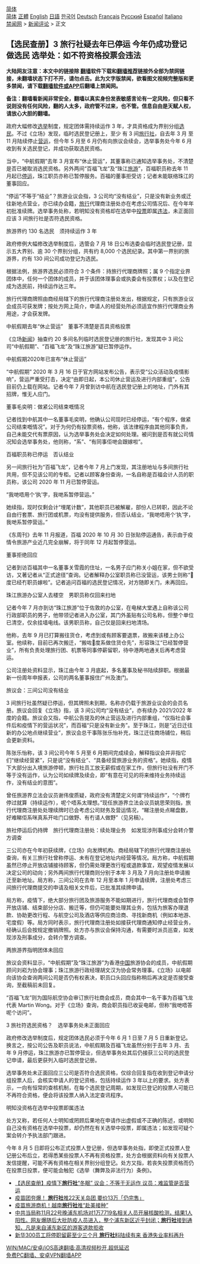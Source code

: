  <!-- 面包屑导航 --> <div class="breadcrumb"><!-- GTranslate: https://gtranslate.io/ -->  <div class="switcher notranslate">  <div class="selected">  <a href="#" onclick="return false;"> 简体</a>  </div>  <div class="option">  <a href="https://www.bannedbook.org" onclick="doGTranslate('zh-CN|zh-CN');jQuery('div.switcher div.selected a').html(jQuery(this).html());return false;" title="简体中文" class="nturl selected"> 简体</a>  <a href="https://www.bannedbook.org/zh-tw/" onclick="doGTranslate('zh-CN|zh-TW');jQuery('div.switcher div.selected a').html(jQuery(this).html());return false;" title="繁體中文" class="nturl"> 正體</a>  <a href="https://www.bannedbook.org/en/" onclick="doGTranslate('zh-CN|en');jQuery('div.switcher div.selected a').html(jQuery(this).html());return false;" title="English" class="nturl"> English</a>  <a href="https://www.bannedbook.org/ja/" onclick="doGTranslate('zh-CN|ja');jQuery('div.switcher div.selected a').html(jQuery(this).html());return false;" title="日本語" class="nturl"> 日語</a>  <a href="https://www.bannedbook.org/ko/" onclick="doGTranslate('zh-CN|ko');jQuery('div.switcher div.selected a').html(jQuery(this).html());return false;" title="한국어" class="nturl"> 한국어</a>  <a href="https://www.bannedbook.org/de/" onclick="doGTranslate('zh-CN|de');jQuery('div.switcher div.selected a').html(jQuery(this).html());return false;" title="Deutsch" class="nturl"> Deutsch</a>  <a href="https://www.bannedbook.org/fr/" onclick="doGTranslate('zh-CN|fr');jQuery('div.switcher div.selected a').html(jQuery(this).html());return false;" title="Français" class="nturl"> Français</a>  <a href="https://www.bannedbook.org/ru/" onclick="doGTranslate('zh-CN|ru');jQuery('div.switcher div.selected a').html(jQuery(this).html());return false;" title="Русский" class="nturl"> Русский</a>  <a href="https://www.bannedbook.org/es/" onclick="doGTranslate('zh-CN|es');jQuery('div.switcher div.selected a').html(jQuery(this).html());return false;" title="Español" class="nturl"> Español</a>  <a href="https://www.bannedbook.org/it/" onclick="doGTranslate('zh-CN|it');jQuery('div.switcher div.selected a').html(jQuery(this).html());return false;" title="Italiano" class="nturl"> Italiano</a>  </div>  </div>      <div class='breadcrumb-sub'><!-- Breadcrumb NavXT 6.3.0 --> <a href="https://www.bannedbook.org/" class="home">禁闻网</a> &gt; <a href="https://www.bannedbook.org/bnews/comments/" class="category">新闻评论</a> &gt; 正文</div></div><h2>【选民查册】3 旅行社疑去年已停运 今年仍成功登记做选民 选举处：如不符资格投票会违法</h2> <p class="notice"><b>大陆网友注意：本文中的链接除 <a href="https://github.com/bannedbook/fanqiang" >翻墙</a>软件下载和<a href="https://github.com/killgcd/justmysocks/blob/master/README.md">翻墙推荐</a>链接外全部为禁网链接，未翻墙状态下打不开，请勿点击。此为文字版禁闻，欲看图文视频完整版和更多禁闻，请下载<a href="https://github.com/bannedbook/fanqiang">翻墙软件或APP</a>后翻墙上禁闻网。</p><p>备注：翻墙看新闻非常安全，翻墙以真实身份发表敏感言论有一定风险，但只看不说则没有任何风险，翻的人太多，政府管不过来，也不管。信息自由是天赋人权，请放心大胆的翻墙。</b></p>  <div class="entry">  <p>政府大幅修改<a href="https://www.bannedbook.org/bnews/tag/%e9%80%89%e4%b8%be/" class="st_tag internal_tag" rel="tag" title="标签 选举 下的日志">选举</a>制度，规定团体需持续运作 3 年，才具资格成为界别分组<a href="https://www.bannedbook.org/bnews/tag/%E9%80%89%E6%B0%91/" class="st_tag internal_tag" rel="tag" title="标签 选民 下的日志">选民</a>。不过《立场》发现，临时选民登记册上，至少 有 3 间<a href="https://www.bannedbook.org/bnews/tag/%e6%97%85%e8%a1%8c%e7%a4%be/" class="st_tag internal_tag" rel="tag" title="标签 旅行社 下的日志">旅行社</a>，自去年 3 月 至 11 月陆续停止<a href="https://www.bannedbook.org/bnews/tag/%E8%90%A5%E8%BF%90/" class="st_tag internal_tag" rel="tag" title="标签 营运 下的日志">营运</a>，但今年 5 月至 6 月仍有向旅议会续会，选举事务处今年 6 月收到有关选民登记，并成功获取选民资格。</p> <p>当中，“中航假期”去年 3 月宣布“休止营运”，其董事称已通知选举事务处，不清楚是否已被取消选民资格。另外两间“百福飞龙”及“珠江<a href="https://www.bannedbook.org/bnews/tag/%e6%97%85%e6%b8%b8/" class="st_tag internal_tag" rel="tag" title="标签 旅游 下的日志">旅游</a>”，百福职员称去年 11 月起已<a href="https://www.bannedbook.org/bnews/tag/%E5%81%9C%E8%BF%90/" class="st_tag internal_tag" rel="tag" title="标签 停运 下的日志">停运</a>，珠江职员亦称已暂停服务。百福的董事拒受访；记者未能联络珠江的董事回应。</p> <p>“停运”不等于“结业”？旅游业议会指，3 公司均“没有结业”，只是没有新业务或迁往新地点营业，亦已续办会籍，<a href="https://www.bannedbook.org/bnews/tag/%E6%97%85%E8%A1%8C/" class="st_tag internal_tag" rel="tag" title="标签 旅行 下的日志">旅行</a>代理商注册处亦在考虑公司情况后、在今年年初批准续牌。选举事务处称，若明知没有资格却在选举中<a href="https://www.bannedbook.org/bnews/tag/%E6%8A%95%E7%A5%A8/" class="st_tag internal_tag" rel="tag" title="标签 投票 下的日志">投票</a>即属<a href="https://www.bannedbook.org/bnews/tag/%e8%bf%9d%e6%b3%95/" class="st_tag internal_tag" rel="tag" title="标签 违法 下的日志">违法</a>，未正面回应该 3 间旅行社是否符选民资格。</p> <p>旅游界约 130 名选民　须持续运作 3 年</p> <p>政府修例大幅修改选举制度后，选管会 7 月 18 日公布选委会临时选民登记册，显示五大界别、逾 30 个界别分组，共有约 8,000 个选民纪录。其中第一界别的旅游界，约有 130 间公司成功登记为选民。</p> <p>根据法例，旅游界选民必须符合 3 个条件：持旅行代理商牌照；属 9 个指定业界团体中，任何一个团体的成员，并于该团体理事会或执委会有投票权；以及在登记成为选民前，持续运作达三年。</p> <p>旅行代理商牌照由商经局辖下的旅行代理商注册处发出，根据规定，只有旅游业议会成员可获发牌；按处方网上简介，申请人的经营处所必须适宜作旅行代理商业务用途，才会获发牌。</p> <p>中航假期去年“休止营运”　董事不清楚是否具资格投票</p> <p>《立场<span class='wp_keywordlink_affiliate'><a href="https://www.bannedbook.org/" title="新闻">新闻</a></span>》抽查约 20 多间名列临时选民登记册的旅行社，发现其中 3 间公司“中航假期”、“百福飞龙”及“珠江旅游”疑已暂停运作。</p> <p>中航假期2020年已宣布“休止营运”</p>  <p>“中航假期” 2020 年 3 月 16 日于官方网站发布公告，表示受“公众活动及疫情影响”，营运严重受打击，决定“由即日起，本公司休止营运及进行内部重组”，公告目前仍上载在网站。记者今年 7 月曾到访中航在选民登记册上的地址，门外有其招牌，惟无人应门。</p> <p>董事毛奕明：做紧公司结束嘅情况</p> <p>记者找到中航其中一名董事毛奕明，他确认公司现时已经停运，“有个程序，做紧公司结束嘅情况”。对于为何仍有投票资格，他称，该法律程序由其他同事负责，自己未能交代有票原因，认为选举事务处会决定如何处理。被问到是否有就公司情况知会选举事务处，他则称，“系”、“有同事佢哋会跟嫁啦”。</p> <p>百福职员称已停运　否认结业</p> <p>另一间旅行社为“百福飞龙”，记者今年 7 月上门发现，其注册地址与多间旅行社共用，但不见该公司的专柜。记者以顾客身份查询，一名自称是百福会计人员的职员称，该公司 2020 年 11 月已暂停营运。</p> <p>“我哋唔用个‘执’字，我哋系暂停营运。”</p> <p>她续指，现时仅剩会计“埋尾计数”，其他职员已被解雇，部份人已转职，因此不论自由行套票、旅行团或机票，均没有提供服务，但否认结业，“我哋唔用个‘执’字，我哋系暂停营运。”</p> <p>《东周刊》去年 11 月报道，百福 2020 年 10 月 30 日张贴停运通告，表示由于疫情令旅游产业近几完全崩解，将于同年 12 月起暂停营运。</p> <p>董事拒绝回应</p> <p>记者到访百福其中一名董事关雪霞的住址，一名男子应门称关小姐在家，但不欲受访，又著记者从“正式途径”查询。记者解释办公室职员称已没营运，该男士则称“𠮶度已经冇职员嫁啦”。记者追问百福的选民登记情况，对方随即关门，未再回应。</p>  <p>珠江旅游办公室人去楼空　男职员称仅回来扫地</p> <p>记者今年 7 月亦到访“珠江旅游”位于佐敦的办公室，在电梯大堂遇上自称该公司行政部职员的男子，他带领记者进入办公室，其门外虽贴有公司名称，但整个单位已清空，仅余挂墙电线。该男职员称，自己仅是回来扫地清场。</p> <p>他称，去年 9 月已打算搬往货仓，考虑到或有顾客要退票，故搬来该楼上办公室。他续称，目前已再次搬迁，“搬咗𠮶度系做住货仓先”，形容珠江“已经暂停营业”，所有负责处理旅行团、机票等同事停薪留职，待中港两地通关后再考虑营运。</p> <p>公司注册处资料显示，珠江由今年 3 月底起，多名董事及秘书陆续辞职。根据最新一份周年申报表，公司的两名董事报住广州及澳门。</p> <p>旅议会：三间公司没有结业</p> <p>3 间旅行社虽然疑已停运，但其牌照未到期，名称亦仍载于旅游业议会的会员名册。旅议会回复《立场》指，该 3 间公司均“没有结业”，亦有续办 2021/2022 年度的会籍。旅议会又指，中航公告提及的休止营运及进行内部重组，“仅指社会事件后和疫情下的营运状况”，而百福“只是没有新业务”。至于珠江，则是“近日迁往新的办公地点继续营业”，旅议会总干事陈张乐怡补充，珠江迁往商场铺位，稍后会更新资料。</p> <p>陈张乐怡称，该 3 间公司今年 5 月至 6 月期间完成续会，解释指议会并非指它们“继续经营紧”，只是说“没有结业”、“具备经营旅游业务的资格”。她续指，疫情下大部分出入境旅游停顿，旅行社员工放无薪假或在家工作，但旅行社没有开门不等于没有运作，认为公司如续牌及续会，即“有意在可见的将来维持业务持续运作，没有结业的意图”。</p> <p>曾任旅游界立法会议员谢伟俊质疑，政府没有清楚定义何谓“持续运作”，“个牌冇停过就算（持续运作），呢个唔系太理想。”现任旅游界立法会议员姚思荣则指，旅行代理商注册处处理续牌时已会考虑公司财务及营运情况，“睇注册处点睇盘数，好难睇佢系咪真系开咗门口做野、有冇请人做野”（见另稿）。</p> <p>旅社停运后仍持牌　旅行代理商注册处：续处理业务　如发现涉刑事成分会转介警方调查</p> <p>三公司亦在今年初获续牌，《立场》向发牌机构、商经局辖下的旅行代理商注册处查询，有关三旅行社曾称停运、未有在登记地址内经营等情况。局方称，中航假期虽然已停止开放店铺接待顾客，但仍需处理更改行程或退款事宜，观望疫情发展以决定公司的动向；另外两间旅行代理商则分别于本年 3 月及 7 月向注册处申请搬迁至新地址。局方称，三间公司在去年 12 月至本年 1 月申请续牌，注册处考虑三间旅行代理商提交的申请及相关文件后，已批准其续牌申请。</p>  <p>局方称，疫情下，绝大部分旅行团及旅游服务不能如期进行，旅行代理商或会暂停开放店铺、结束部分分店、搬迁等，但仍可能要处理其业务，包括为旅客办理退款、协助更改行程、与航空公司及酒店等供应商洽商、寻找新商机（例如本地游、宅度假）等。局方同时表示，旅行代理商注册处如接获代理商通知停止经营业务，经确认后会按规定撤销牌照。处方亦与旅议会保持沟通，有需要时派员巡查，如发现涉及刑事成分，会转介警方调查。</p> <p>两旅游界指明团体未回应</p> <p>旅议会资料显示，“中航假期”及“珠江旅游”为香港<span class='wp_keywordlink_affiliate'><a href="https://www.bannedbook.org/" title="中国" target="_blank">中国</a></span>旅游协会的成员，中航假期顾问刘崧为协会理事；珠江旅游行政经理胡文汉为协会常务理事。《立场》以电邮向该协会查询两间公司是否仍有权表决，职员口头回应指称稍后再决定是否接受查询，至截稿前未回复。</p> <p>“百福飞龙”则为国际航空协会审订旅行社商会成员，商会其中一名干事为百福飞龙代表 Martin Wong。对于《立场》查询，商会职员指已收妥电邮，但称“我哋唔答呢个访问”。</p> <p>3 旅社符选民资格？　选举事务处未正面回应</p> <p>政府修改选举制度后，规定团体选民必须于今年 6 月 1 日至 7 月 5 日重新登记。换言之，按公司公告及职员说法，中航假期及百福飞龙虽然分别于去年 3 月、去年 9 月停运，珠江旅游亦已暂停营业，但选举事务处其后仍接获三公司的选民登记申请，最后更获列入临时选民登记册。</p> <p>选举事务处未正面回应三公司是否符合选民资格，仅综合回复指在收到登记申请分组投票人后，会核实申请人的登记资格，包括持续运作 3 年以上的要求。处方表示，一向有恒常的查核机制，在每个选民登记周期，如发现已登记的投票人可能已不再符合资格，便会将该投票人纳入法定查讯程序。</p> <p>明知没资格在选举中投票即属违法</p> <p>处方又称，若任何人士明知或罔顾后果地在申请作出虚假或不正确的陈述，或明知自己没有资格在选举中投票，却仍然在有关选举中投票，即属违法；如发现可疑个案会转介予执法部门跟进。</p> <p>今年 8 月 5 日即将公布正式投票人登记册，但选举事务处指，即使正式投票人登记册公布后立，若得悉某些投票人不再有资格投票，处方会根据资料向有关投票人发信提醒，可能不再有资格在相关界别分组登记。处方又指，若丧失投票资格而仍在投票日投票，便可能会触犯《选举（舞弊及非法行为）条例》。</p>  <ul class='op-related-articles' title='相关阅读'> <li><a href='https://www.bannedbook.org/bnews/comments/20210805/1600377.html' target='_blank'>【选民查册】疫情下<b>旅行社</b>“冬眠” 议会：不等于无运作 议员：难监管是否营运</a></li> <li><a href='https://www.bannedbook.org/bnews/taiwannews/20210719/1590054.html' target='_blank'>疫苗团夯爆！ <b>旅行社</b>推22天关岛团 要价13万「仍完售」</a></li> <li><a href='https://www.bannedbook.org/bnews/worldnews/20210523/1552446.html' target='_blank'>疫苗旅游商机！越南<b>旅行社</b>推“赴美接种”</a></li> <li><a href='https://www.bannedbook.org/bnews/bannedvideo/20201125/1436945.html' target='_blank'>中共当局称11月22号晚浦东机场对1万7719名相关人员开展核酸检测，结果1人阳性。网友爆随后大批防疫人员进入，整个浦东新区近乎封闭；<b>旅行社</b>接到通知，凡是来自浦东新区的游客退款拒收</a></li> <li><a href='https://www.bannedbook.org/bnews/cnnews/hknews/20201029/1422256.html' target='_blank'>新华300员工将停职留薪至少三个月 <b>旅行社</b>料陆续有来 香港失业率料再升</a></li> </ul> <p class="texttj"> <a href="https://github.com/bannedbook/fanqiang/wiki/V2ray%E6%9C%BA%E5%9C%BA" target="_blank">WIN/MAC/安卓/iOS高速翻墙:高清视频秒开,超低延迟</a><br/> <a href="https://github.com/bannedbook/fanqiang/wiki/%E7%A6%81%E9%97%BB%E7%BD%91%E5%AE%89%E5%8D%93%E7%BF%BB%E5%A2%99%E6%96%B0%E9%97%BBAPP" target="_blank">免费PC翻墙、安卓VPN翻墙APP</a></p><p> </p><a name='sharetosocial'></a>  <div style="margin-bottom:5px;padding-bottom:5px;clear:both"> <div id="archive-pix-1" class="banner-ads"> <!-- AuctionX Display platform tag START --> <div id="26318x728x90x621x_ADSLOT2" clicktrack="%%CLICK_URL_ESC%%"></div> <!-- AuctionX Display platform tag END --> </div> <div id="archive-pix-2" class="banner-ads"> <!-- AuctionX Display platform tag START --> <div id="26315x300x250x621x_ADSLOT2" clicktrack="%%CLICK_URL_ESC%%"></div> <!-- AuctionX Display platform tag END --> </div> </div>  <div id="archive-pix-1" class="banner-ads"> <!-- AuctionX Display platform tag START --> <div id="26318x728x90x621x_ADSLOT3" clicktrack="%%CLICK_URL_ESC%%"></div> <!-- AuctionX Display platform tag END --> </div> </div><!--END ENTRY--> 